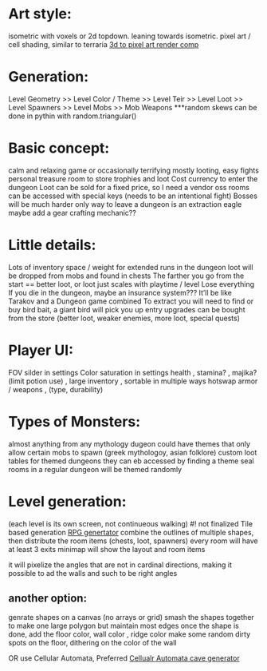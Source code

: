 # Art style:
  isometric with voxels or 2d topdown. leaning towards isometric. pixel art / cell shading, similar to terraria
  [3d to pixel art render comp](https://www.youtube.com/watch?v=1FrIBkuq0ZI)

# Generation:
   Level Geometry >> Level Color / Theme >> Level Teir >> Level Loot >> Level Spawners >> Level Mobs >> Mob Weapons
   ***random skews can be done in pythin with random.triangular()
# Basic concept: 
   calm and relaxing game or occasionally terrifying
   mostly looting, easy fights
   personal treasure room to store trophies and loot
   Cost currency to enter the dungeon
   Loot can be sold for a fixed price, so I need a vendor
    oss rooms can be accessed with special keys (needs to be an intentional fight)
       Bosses will be much harder 
    only way to leave a dungeon is an extraction eagle
    maybe add a gear crafting mechanic??
# Little details:
   Lots of inventory space / weight for extended runs in the dungeon
   loot will be dropped from mobs and found in chests
   The farther you go from the start == better loot, or loot just scales with playtime / level
   Lose everything If you die in the dungeon, maybe an insurance system???
   It’ll be like Tarakov and a Dungeon game combined
   To extract you will need to find or buy bird bait, a giant bird will pick you up	
   entry upgrades can be bought from the store (better loot, weaker enemies, more loot, special quests) 
# Player UI:
   FOV silder in settings
   Color saturation in settings
   health ,  stamina? , majika? (limit potion use) , 
   large inventory , sortable in multiple ways
   hotswap armor / weapons , (type, durability)
    
# Types of Monsters:
   almost anything from any mythology
   dugeon could have themes that only allow certain mobs to spawn (greek mythologoy, asian folklore)
   custom loot tables for themed dungeons
   they can eb accessed by finding a theme seal
   rooms in a regular dungeon will be themed randomly
# Level generation: 
   (each level is its own screen, not continueous walking) #! not finalized
   Tile based generation
   [RPG genertator](https://donjon.bin.sh/)
   combine the outlines of multiple shapes, then distribute the room items (chests, loot, spawners)
   every room will have at least 3 exits 
   minimap will show the layout and room items
    
   it will pixelize the angles that are not in cardinal directions, making it possible to ad the walls and such to be right angles
## another option:
   genrate shapes on a canvas (no arrays or grid)
   smash the shapes together to make one large polygon but maintain most edges
   once the shape is done, add the floor color, wall color , ridge color
   make some random dirty spots on the floor, dithering on the color of the wall
    
   OR use Cellular Automata, Preferred 
       [Cellualr Automata cave generator](http://pixelenvy.ca/wa/ca_cave.html)
